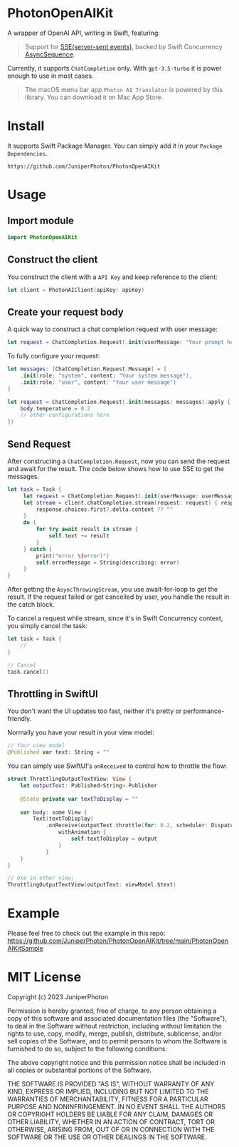 # PhotonOpenAIKit

A wrapper of OpenAI API, writing in Swift, featuring:

> Support for [SSE(server-sent events)](https://developer.mozilla.org/en-US/docs/Web/API/Server-sent_events/Using_server-sent_events), backed by Swift Concurrency [AsyncSequence](https://developer.apple.com/documentation/swift/asyncsequence).

Currently, it supports `ChatCompletion` only. With `gpt-3.5-turbo` it is power enough to use in most cases.

> The macOS menu bar app `Photon AI Translator` is powered by this library. You can download it on Mac App Store.

# Install

It supports Swift Package Manager. You can simply add it in your `Package Dependencies`.

```
https://github.com/JuniperPhoton/PhotonOpenAIKit
```

# Usage

## Import module

```swift
import PhotonOpenAIKit
```

## Construct the client

You construct the client with a `API Key` and keep reference to the client:

```swift
let client = PhotonAIClient(apiKey: apiKey)
```

## Create your request body

A quick way to construct a chat completion request with user message:
```swift
let request = ChatCompletion.Request(.init(userMessage: "Your prompt here"))
```

To fully configure your request:

```swift
let messages: [ChatCompletion.Request.Message] = [
    .init(role: "system", content: "Your system message"),
    .init(role: "user", content: "Your user message")
]

let request = ChatCompletion.Request(.init(messages: messages).apply { body in
    body.temperature = 0.2
    // other configurations here
})
```

## Send Request

After constructing a `ChatCompletion.Request`, now you can send the request and await for the result. The code below shows how to use SSE to get the messages.

```swift
let task = Task {
     let request = ChatCompletion.Request(.init(userMessage: userMessage))
     let stream = client.chatCompletion.stream(request: request) { response in
         response.choices.first?.delta.content ?? ""
     }
     do {
         for try await result in stream {
             self.text += result
         }
     } catch {
         print("error \(error)")
         self.errorMessage = String(describing: error)
     }
}
```

After getting the `AsyncThrowingStream`, you use await-for-loop to get the result. If the request failed or got cancelled by user, you handle the result in the catch block.

To cancel a request while stream, since it's in Swift Concurrency context, you simply cancel the task:

```swift
let task = Task {
    // 
}

// Cancel
task.cancel()
```

## Throttling in SwiftUI

You don't want the UI updates too fast, neither it's pretty or performance-friendly.

Normally you have your result in your view model:

```swift
// Your view model
@Published var text: String = ""
```

You can simply use SwiftUI's `onReceived` to control how to throttle the flow:

```swift
struct ThrottlingOutputTextView: View {
    let outputText: Published<String>.Publisher
    
    @State private var textToDisplay = ""
    
    var body: some View {
        Text(textToDisplay)
            .onReceive(outputText.throttle(for: 0.2, scheduler: DispatchQueue.main, latest: true)) { output in
                withAnimation {
                    self.textToDisplay = output
                }
            }
    }
}

// Use in other view:
ThrottlingOutputTextView(outputText: viewModel.$text)
```


# Example

Please feel free to check out the example in this repo: https://github.com/JuniperPhoton/PhotonOpenAIKit/tree/main/PhotonOpenAIKitSample

# MIT License

Copyright (c) 2023 JuniperPhoton

Permission is hereby granted, free of charge, to any person obtaining a copy
of this software and associated documentation files (the "Software"), to deal
in the Software without restriction, including without limitation the rights
to use, copy, modify, merge, publish, distribute, sublicense, and/or sell
copies of the Software, and to permit persons to whom the Software is
furnished to do so, subject to the following conditions:

The above copyright notice and this permission notice shall be included in all
copies or substantial portions of the Software.

THE SOFTWARE IS PROVIDED "AS IS", WITHOUT WARRANTY OF ANY KIND, EXPRESS OR
IMPLIED, INCLUDING BUT NOT LIMITED TO THE WARRANTIES OF MERCHANTABILITY,
FITNESS FOR A PARTICULAR PURPOSE AND NONINFRINGEMENT. IN NO EVENT SHALL THE
AUTHORS OR COPYRIGHT HOLDERS BE LIABLE FOR ANY CLAIM, DAMAGES OR OTHER
LIABILITY, WHETHER IN AN ACTION OF CONTRACT, TORT OR OTHERWISE, ARISING FROM,
OUT OF OR IN CONNECTION WITH THE SOFTWARE OR THE USE OR OTHER DEALINGS IN THE
SOFTWARE.
